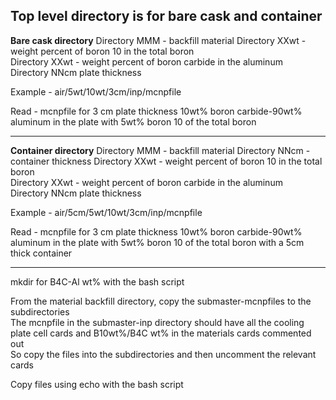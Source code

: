Top level directory is for bare cask and container
---

**Bare cask directory**
Directory MMM - backfill material
Directory XXwt - weight percent of boron 10 in the total boron  
Directory XXwt - weight percent of boron carbide in the aluminum    
Directory NNcm plate thickness

Example - air/5wt/10wt/3cm/inp/mcnpfile  

Read - mcnpfile for 3 cm plate thickness 10wt% boron carbide-90wt% aluminum in the plate with 5wt% boron 10 of the total boron


---

**Container directory**
Directory MMM - backfill material
Directory NNcm - container thickness
Directory XXwt - weight percent of boron 10 in the total boron  
Directory XXwt - weight percent of boron carbide in the aluminum    
Directory NNcm plate thickness

Example - air/5cm/5wt/10wt/3cm/inp/mcnpfile  

Read - mcnpfile for 3 cm plate thickness 10wt% boron carbide-90wt% aluminum in the plate with 5wt% boron 10 of the total boron with a 5cm thick container

---

mkdir for B4C-Al wt% with the bash script

From the material backfill directory, copy the submaster-mcnpfiles to the subdirectories  
The mcnpfile in the submaster-inp directory should have all the cooling plate cell cards and B10wt%/B4C wt% in the materials cards commented out   
So copy the files into the subdirectories and then uncomment the relevant cards

Copy files using echo with the bash script
